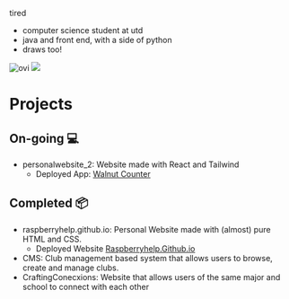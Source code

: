 tired

- computer science student at utd
- java and front end, with a side of python
- draws too!

<img src="https://github-readme-stats.vercel.app/api/top-langs?username=raspberryhelp&show_icons=true&locale=en&layout=compact&theme=chartreuse-dark" alt="ovi" />
<img src="http://estruyf-github.azurewebsites.net/api/VisitorHit?user=raspberryhelp&repo=raspberryhelp&countColorcountColor&countColor=%237B1E7B"/>


# Projects

## On-going 💻
- personalwebsite_2: Website made with React and Tailwind
    - Deployed App: [Walnut Counter](https://personalwebsite-2.vercel.app/)

## Completed 📦
- raspberryhelp.github.io: Personal Website made with (almost) pure HTML and CSS.
    - Deployed Website [Raspberryhelp.Github.io](https://raspberryhelp.github.io/)
- CMS: Club management based system that allows users to browse, create and manage clubs.
- CraftingConecxions: Website that allows users of the same major and school to connect with each other 
